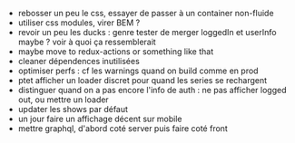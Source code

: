 - rebosser un peu le css, essayer de passer à un container non-fluide
- utiliser css modules, virer BEM ?
- revoir un peu les ducks : genre tester de merger loggedIn et userInfo maybe ? voir à quoi ça ressemblerait
- maybe move to redux-actions or something like that
- cleaner dépendences inutilisées
- optimiser perfs : cf les warnings quand on build comme en prod
- ptet afficher un loader discret pour quand les series se rechargent
- distinguer quand on a pas encore l'info de auth : ne pas afficher logged out, ou mettre un loader
- updater les shows par défaut
- un jour faire un affichage décent sur mobile
- mettre graphql, d'abord coté server puis faire coté front
